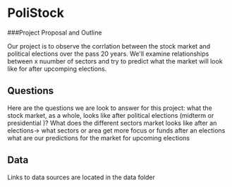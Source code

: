 # PoliStock

###Project Proposal and Outline

Our project is to observe the corrlation between the stock market and political elections over the pass 20 years. We'll examine relationships between x nuumber of sectors and try to predict what the market will look like for after upcomping elections.

## Questions
Here are the questions we are look to answer for this project:
what the stock market, as a whole, looks like after political elections (midterm or presidential )?
What does the different sectors market looks like after an elections-> what sectors or area get more focus or funds after an elections
what are our predictions for the market for upcoming elections

## Data
Links to data sources are located in the data folder
